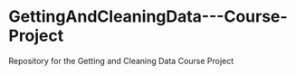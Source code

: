 # GettingAndCleaningData---Course-Project
Repository for the Getting and Cleaning Data Course Project
